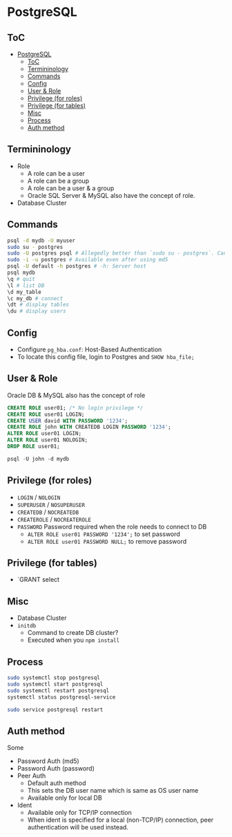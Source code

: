 # PostgreSQL

## ToC

- [PostgreSQL](#postgresql)
  - [ToC](#toc)
  - [Termininology](#termininology)
  - [Commands](#commands)
  - [Config](#config)
  - [User & Role](#user--role)
  - [Privilege (for roles)](#privilege-for-roles)
  - [Privilege (for tables)](#privilege-for-tables)
  - [Misc](#misc)
  - [Process](#process)
  - [Auth method](#auth-method)

## Termininology

- Role
  - A role can be a user
  - A role can be a group
  - A role can be a user & a group
  - Oracle SQL Server & MySQL also have the concept of role.
- Database Cluster


## Commands

```sh
psql -d mydb -U myuser
sudo su - postgres
sudo -U postgres psql # Allegedly better than `sudo su - postgres`. Can't be used when the `hba_file` value is converted from `peer` to `md5`
sudo -i -u postgres # Available even after using md5
psql -U default -h postgres # -h: Server host
psql mydb
\q # quit
\l # list DB
\d my_table
\c my_db # connect
\dt # display tables
\du # display users
```

## Config

- Configure `pg_hba.conf`: Host-Based Authentication
- To locate this config file, login to Postgres and `SHOW hba_file;`


## User & Role

Oracle DB & MySQL also has the concept of role

```sql
CREATE ROLE user01; /* No login privilege */
CREATE ROLE user01 LOGIN;
CREATE USER david WITH PASSWORD '1234';
CREATE ROLE john WITH CREATEDB LOGIN PASSWORD '1234';
ALTER ROLE user01 LOGIN;
ALTER ROLE user01 NOLOGIN;
DROP ROLE user01;

psql -U john -d mydb
```

## Privilege (for roles)

- `LOGIN` / `NOLOGIN`
- `SUPERUSER` / `NOSUPERUSER`
- `CREATEDB`  / `NOCREATEDB`
- `CREATEROLE` / `NOCREATEROLE`
- `PASSWORD` Password required when the role needs to connect to DB
  - `ALTER ROLE user01 PASSWORD '1234';` to set password
  - `ALTER ROLE user01 PASSWORD NULL;` to remove password

## Privilege (for tables)

- `GRANT select



## Misc

- Database Cluster
- `initdb`
  - Command to create DB cluster?
  - Executed when you `npm install`


## Process

```sh
sudo systemctl stop postgresql
sudo systemctl start postgresql
sudo systemctl restart postgresql
systemctl status postgresql-service

sudo service postgresql restart
```

## Auth method

Some

- Password Auth (md5)
- Password Auth (password)
- Peer Auth
  - Default auth method
  - This sets the DB user name which is same as OS user name
  - Available only for local DB
- Ident
  - Available only for TCP/IP connection
  - When ident is specified for a local (non-TCP/IP) connection, peer authentication will be used instead.
